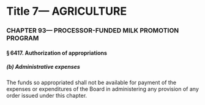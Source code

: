 
# Title 7— AGRICULTURE
### CHAPTER 93— PROCESSOR-FUNDED MILK PROMOTION PROGRAM
#### § 6417. Authorization of appropriations
##### (b) Administrative expenses

The funds so appropriated shall not be available for payment of the expenses or expenditures of the Board in administering any provision of any order issued under this chapter.
